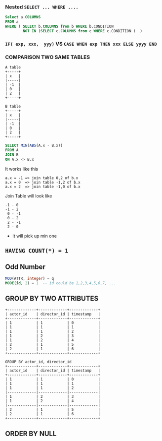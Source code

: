 

### Nested `SELECT ... WHERE ....`
```sql
Select a.COLUMNS
FROM a
WHERE ( SELECT b.COLUMNS from b WHERE b.CONDITION 
        NOT IN (SELECT c.COLUMNS from c WHERE c.CONDITION )  )
```

### `IF( exp, xxx,  yyy)` VS `CASE WHEN exp THEN xxx ELSE yyyy END`


### COMPARISON TWO SAME TABLES 

```
A table
+-----+
| x   |
|-----|
| -1  |
| 0   |
| 2   |
+-----+

B table
+-----+ 
| x   |
|-----|
| -1  |
| 0   |
| 2   |
+-----+
```

```sql
SELECT MIN(ABS(A.x - B.x)) 
FROM A
JOIN B
ON A.x <> B.x
```

It works like this
```
a.x = -1 => join table 0,2 of b.x
a.x = 0  => join table -1,2 of b.x
a.x = 2  => join table -1,0 of b.x
```

Join Table will look like
```
-1 - 0
-1 - 2
 0 - -1
 0 - 2
 2 - -1
 2 - 0
```
- It will pick up min one

## `HAVING COUNT(*) = 1`

## Odd Number 

```sql
MOD(ATTR, integer) = q 
MODE(id, 2) = 1  -- id could be 1,2,3,4,5,6,7, ...
```

## GROUP BY TWO ATTRIBUTES

```
+-------------+-------------+-------------+
| actor_id    | director_id | timestamp   |
+-------------+-------------+-------------+
| 1           | 1           | 0           |
| 1           | 1           | 1           |
| 1           | 1           | 2           |
| 1           | 2           | 3           |
| 1           | 2           | 4           |
| 2           | 1           | 5           |
| 2           | 1           | 6           |
+-------------+-------------+-------------+

GROUP BY actor_id, director_id
+-------------+-------------+-------------+
| actor_id    | director_id | timestamp   |
+-------------+-------------+-------------+
| 1           | 1           | 0           |
| 1           | 1           | 1           |
| 1           | 1           | 2           |
|-------------|-------------|-------------|
| 1           | 2           | 3           |
| 1           | 2           | 4           |
|-------------|-------------|-------------|
| 2           | 1           | 5           |
| 2           | 1           | 6           |
+-------------+-------------+-------------+
```

## ORDER BY NULL


